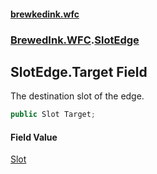 #### [brewkedink.wfc](index.md 'index')
### [BrewedInk.WFC](BrewedInk_WFC.md 'BrewedInk.WFC').[SlotEdge](SlotEdge.md 'BrewedInk.WFC.SlotEdge')
## SlotEdge.Target Field
The destination slot of the edge.   
```csharp
public Slot Target;
```
#### Field Value
[Slot](Slot.md 'BrewedInk.WFC.Slot')
